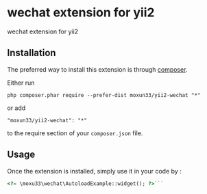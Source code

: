 wechat extension for yii2
=========================
wechat extension for yii2

Installation
------------

The preferred way to install this extension is through [composer](http://getcomposer.org/download/).

Either run

```
php composer.phar require --prefer-dist moxun33/yii2-wechat "*"
```

or add

```
"moxun33/yii2-wechat": "*"
```

to the require section of your `composer.json` file.


Usage
-----

Once the extension is installed, simply use it in your code by  :

```php
<?= \moxu33\wechat\AutoloadExample::widget(); ?>```